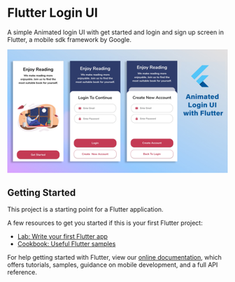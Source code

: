# Flutter Login UI

A simple Animated login UI with get started and login and sign up screen in Flutter, a mobile sdk framework by Google.

![Image of app screens](https://github.com/shimynimi/Animated-login-UI-flutter/blob/master/assets/images/flutter-animated-login-ui.jpg)

## Getting Started

This project is a starting point for a Flutter application.

A few resources to get you started if this is your first Flutter project:

- [Lab: Write your first Flutter app](https://flutter.dev/docs/get-started/codelab)
- [Cookbook: Useful Flutter samples](https://flutter.dev/docs/cookbook)

For help getting started with Flutter, view our
[online documentation](https://flutter.dev/docs), which offers tutorials,
samples, guidance on mobile development, and a full API reference.
